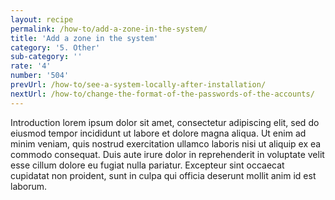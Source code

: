 ```yaml
---
layout: recipe
permalink: /how-to/add-a-zone-in-the-system/
title: 'Add a zone in the system'
category: '5. Other'
sub-category: ''
rate: '4'
number: '504'
prevUrl: /how-to/see-a-system-locally-after-installation/
nextUrl: /how-to/change-the-format-of-the-passwords-of-the-accounts/
---
```


Introduction lorem ipsum dolor sit amet, consectetur adipiscing elit, sed do eiusmod tempor incididunt ut labore et dolore magna aliqua. Ut enim ad minim veniam, quis nostrud exercitation ullamco laboris nisi ut aliquip ex ea commodo consequat. Duis aute irure dolor in reprehenderit in voluptate velit esse cillum dolore eu fugiat nulla pariatur. Excepteur sint occaecat cupidatat non proident, sunt in culpa qui officia deserunt mollit anim id est laborum.

